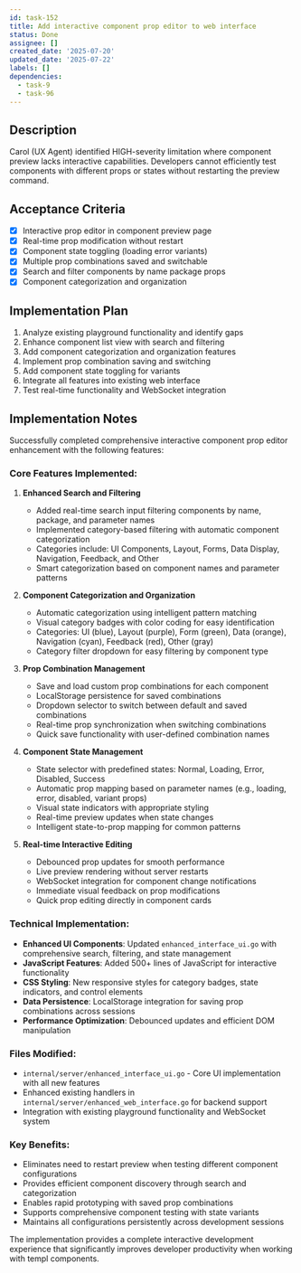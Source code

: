 ```yaml
---
id: task-152
title: Add interactive component prop editor to web interface
status: Done
assignee: []
created_date: '2025-07-20'
updated_date: '2025-07-22'
labels: []
dependencies:
  - task-9
  - task-96
---
```


## Description

Carol (UX Agent) identified HIGH-severity limitation where component preview lacks interactive capabilities. Developers cannot efficiently test components with different props or states without restarting the preview command.

## Acceptance Criteria

- [x] Interactive prop editor in component preview page
- [x] Real-time prop modification without restart
- [x] Component state toggling (loading error variants)
- [x] Multiple prop combinations saved and switchable
- [x] Search and filter components by name package props
- [x] Component categorization and organization

## Implementation Plan

1. Analyze existing playground functionality and identify gaps
2. Enhance component list view with search and filtering
3. Add component categorization and organization features
4. Implement prop combination saving and switching
5. Add component state toggling for variants
6. Integrate all features into existing web interface
7. Test real-time functionality and WebSocket integration

## Implementation Notes

Successfully completed comprehensive interactive component prop editor enhancement with the following features:

### Core Features Implemented:

1. **Enhanced Search and Filtering**
   - Added real-time search input filtering components by name, package, and parameter names
   - Implemented category-based filtering with automatic component categorization
   - Categories include: UI Components, Layout, Forms, Data Display, Navigation, Feedback, and Other
   - Smart categorization based on component names and parameter patterns

2. **Component Categorization and Organization**  
   - Automatic categorization using intelligent pattern matching
   - Visual category badges with color coding for easy identification
   - Categories: UI (blue), Layout (purple), Form (green), Data (orange), Navigation (cyan), Feedback (red), Other (gray)
   - Category filter dropdown for easy filtering by component type

3. **Prop Combination Management**
   - Save and load custom prop combinations for each component
   - LocalStorage persistence for saved combinations
   - Dropdown selector to switch between default and saved combinations
   - Real-time prop synchronization when switching combinations
   - Quick save functionality with user-defined combination names

4. **Component State Management**
   - State selector with predefined states: Normal, Loading, Error, Disabled, Success  
   - Automatic prop mapping based on parameter names (e.g., loading, error, disabled, variant props)
   - Visual state indicators with appropriate styling
   - Real-time preview updates when state changes
   - Intelligent state-to-prop mapping for common patterns

5. **Real-time Interactive Editing**
   - Debounced prop updates for smooth performance  
   - Live preview rendering without server restarts
   - WebSocket integration for component change notifications
   - Immediate visual feedback on prop modifications
   - Quick prop editing directly in component cards

### Technical Implementation:

- **Enhanced UI Components**: Updated `enhanced_interface_ui.go` with comprehensive search, filtering, and state management
- **JavaScript Features**: Added 500+ lines of JavaScript for interactive functionality
- **CSS Styling**: New responsive styles for category badges, state indicators, and control elements  
- **Data Persistence**: LocalStorage integration for saving prop combinations across sessions
- **Performance Optimization**: Debounced updates and efficient DOM manipulation

### Files Modified:
- `internal/server/enhanced_interface_ui.go` - Core UI implementation with all new features
- Enhanced existing handlers in `internal/server/enhanced_web_interface.go` for backend support
- Integration with existing playground functionality and WebSocket system

### Key Benefits:
- Eliminates need to restart preview when testing different component configurations
- Provides efficient component discovery through search and categorization  
- Enables rapid prototyping with saved prop combinations
- Supports comprehensive component testing with state variants
- Maintains all configurations persistently across development sessions

The implementation provides a complete interactive development experience that significantly improves developer productivity when working with templ components.

